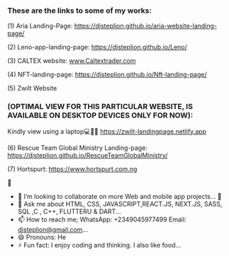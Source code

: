 ### These are the links to some of my works:

(1) Aria Landing-Page: https://djsteplion.github.io/aria-website-landing-page/

(2) Leno-app-landing-page: https://djsteplion.github.io/Leno/

(3) CALTEX website: www.Caltextrader.com

(4) NFT-landing-page: https://djsteplion.github.io/Nft-landing-page/

(5) Zwilt Website
### (OPTIMAL VIEW FOR THIS PARTICULAR WEBSITE, IS AVAILABLE ON DESKTOP DEVICES ONLY FOR NOW): 
Kindly view using a laptop💻👨‍💻 https://zwilt-landingpage.netlify.app

(6) Rescue Team Global Ministry Landing-page: https://djsteplion.github.io/RescueTeamGlobalMinistry/

(7) Hortspurt: https://www.hortspurt.com.ng


<!--
**Djsteplion/Djsteplion** is a ✨ _special_ ✨ repository because its `README.md` (this file) appears on your GitHub profile.

Here are some ideas to get you started 
- 🔭 I’m currently working on ...
- 🌱 I’m currently learning ...
- 👯 I’m looking to collaborate on ...
- 🤔 I’m looking for help with ...
- 💬 Ask me about ...
- 📫 How to reach me: ...
- 😄 Pronouns: ...
- ⚡ Fun fact: ...
-->



🔭

- 👯 I’m looking to collaborate on more Web and mobile app projects...
  🤔 
- 💬 Ask me about  HTML, CSS, JAVASCRIPT,REACT.JS, NEXT.JS, SASS, SQL ,C , C++, FLUTTERU &  DART...
- 📫 How to reach me; WhatsApp: +2349045977499   Email: djsteplion@gmail.com...
- 😄 Pronouns: He
- ⚡ Fun fact: I enjoy coding and thinking. I also like food...
